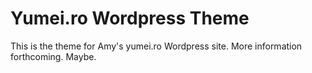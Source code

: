 Yumei.ro Wordpress Theme
========================

This is the theme for Amy's yumei.ro Wordpress site. More information
forthcoming. Maybe.


